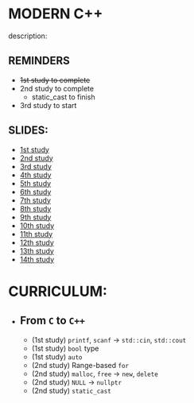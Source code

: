 # MODERN C++
description: 

## REMINDERS
- ~~1st study to complete~~
- 2nd study to complete
	- static_cast to finish
- 3rd study to start

## SLIDES:
- [1st study][study01]
- [2nd study][study02]
- [3rd study][study03]
- [4th study][study04]
- [5th study][study05]
- [6th study][study06]
- [7th study][study07]
- [8th study][study08]
- [9th study][study09]
- [10th study][study10]
- [11th study][study11]
- [12th study][study12]
- [13th study][study13]
- [14th study][study14]


# CURRICULUM:
- ## From `C` to `C++`
	- (1st study) `printf`, `scanf` -> `std::cin`, `std::cout`
	- (1st study) `bool` type
	- (1st study) `auto`
	- (2nd study) Range-based `for`
	- (2nd study) `malloc`, `free` -> `new`, `delete`
	- (2nd study) `NULL` -> `nullptr`
	- (2nd study) `static_cast`
	

[study01]: http://www.slideshare.net/utilforever/c-programming-1s-study
[study02]: http://www.slideshare.net/utilforever/c-programming-2nd-study
[study03]: http://www.slideshare.net/utilforever/c-programming-3rd-study
[study04]: http://www.slideshare.net/utilforever/c-programming-4th-study
[study05]: http://www.slideshare.net/utilforever/c-programming-5th-study
[study06]: http://www.slideshare.net/utilforever/c-programming-6th-study
[study07]: http://www.slideshare.net/utilforever/c-programming-7th-study
[study08]: http://www.slideshare.net/utilforever/c-programming-8th-study
[study09]: http://www.slideshare.net/utilforever/c-programming-9th-study
[study10]: http://www.slideshare.net/utilforever/c-programming-10th-study
[study11]: http://www.slideshare.net/utilforever/c-programming-11th-study
[study12]: http://www.slideshare.net/utilforever/c-programming-12th-study
[study13]: http://www.slideshare.net/utilforever/c-programming-13th-study
[study14]:  http://www.slideshare.net/utilforever/c-programming-14th-study
